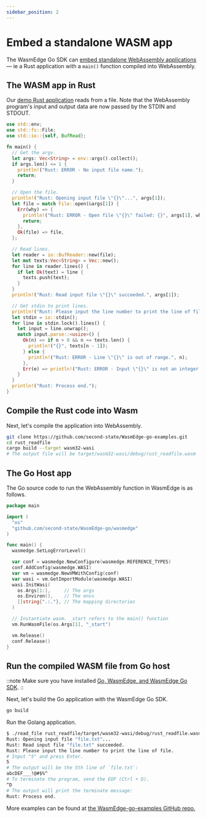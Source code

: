 ```yaml
---
sidebar_position: 2
---
```


# Embed a standalone WASM app

The WasmEdge Go SDK can [embed standalone WebAssembly applications](https://github.com/second-state/WasmEdge-go-examples/tree/master/go_ReadFile) — ie a Rust application with a `main()` function compiled into WebAssembly.

## The WASM app in Rust

Our [demo Rust application](https://github.com/second-state/WasmEdge-go-examples/tree/master/go_ReadFile/rust_readfile) reads from a file. Note that the WebAssembly program's input and output data are now passed by the STDIN and STDOUT.

```rust
use std::env;
use std::fs::File;
use std::io::{self, BufRead};

fn main() {
  // Get the argv.
  let args: Vec<String> = env::args().collect();
  if args.len() <= 1 {
    println!("Rust: ERROR - No input file name.");
    return;
  }

  // Open the file.
  println!("Rust: Opening input file \"{}\"...", args[1]);
  let file = match File::open(&args[1]) {
    Err(why) => {
      println!("Rust: ERROR - Open file \"{}\" failed: {}", args[1], why);
      return;
    },
    Ok(file) => file,
  };

  // Read lines.
  let reader = io::BufReader::new(file);
  let mut texts:Vec<String> = Vec::new();
  for line in reader.lines() {
    if let Ok(text) = line {
      texts.push(text);
    }
  }
  println!("Rust: Read input file \"{}\" succeeded.", args[1]);

  // Get stdin to print lines.
  println!("Rust: Please input the line number to print the line of file.");
  let stdin = io::stdin();
  for line in stdin.lock().lines() {
    let input = line.unwrap();
    match input.parse::<usize>() {
      Ok(n) => if n > 0 && n <= texts.len() {
        println!("{}", texts[n - 1]);
      } else {
        println!("Rust: ERROR - Line \"{}\" is out of range.", n);
      },
      Err(e) => println!("Rust: ERROR - Input \"{}\" is not an integer: {}", input, e),
    }
  }
  println!("Rust: Process end.");
}
```

## Compile the Rust code into Wasm

Next, let's compile the application into WebAssembly.

```bash
git clone https://github.com/second-state/WasmEdge-go-examples.git
cd rust_readfile
cargo build --target wasm32-wasi
# The output file will be target/wasm32-wasi/debug/rust_readfile.wasm
```

## The Go Host app

The Go source code to run the WebAssembly function in WasmEdge is as follows.

```go
package main

import (
  "os"
  "github.com/second-state/WasmEdge-go/wasmedge"
)

func main() {
  wasmedge.SetLogErrorLevel()

  var conf = wasmedge.NewConfigure(wasmedge.REFERENCE_TYPES)
  conf.AddConfig(wasmedge.WASI)
  var vm = wasmedge.NewVMWithConfig(conf)
  var wasi = vm.GetImportModule(wasmedge.WASI)
  wasi.InitWasi(
    os.Args[1:],     // The args
    os.Environ(),    // The envs
    []string{".:."}, // The mapping directories
  )

  // Instantiate wasm. _start refers to the main() function
  vm.RunWasmFile(os.Args[1], "_start")

  vm.Release()
  conf.Release()
}
```

## Run the compiled WASM file from Go host

::note Make sure you have installed [Go, WasmEdge, and WasmEdge Go SDK](intro.md). ::

Next, let's build the Go application with the WasmEdge Go SDK.

```bash
go build
```

Run the Golang application.

```bash
$ ./read_file rust_readfile/target/wasm32-wasi/debug/rust_readfile.wasm file.txt
Rust: Opening input file "file.txt"...
Rust: Read input file "file.txt" succeeded.
Rust: Please input the line number to print the line of file.
# Input "5" and press Enter.
5
# The output will be the 5th line of `file.txt`:
abcDEF___!@#$%^
# To terminate the program, send the EOF (Ctrl + D).
^D
# The output will print the terminate message:
Rust: Process end.
```

More examples can be found at [the WasmEdge-go-examples GitHub repo.](https://github.com/second-state/WasmEdge-go-examples)

